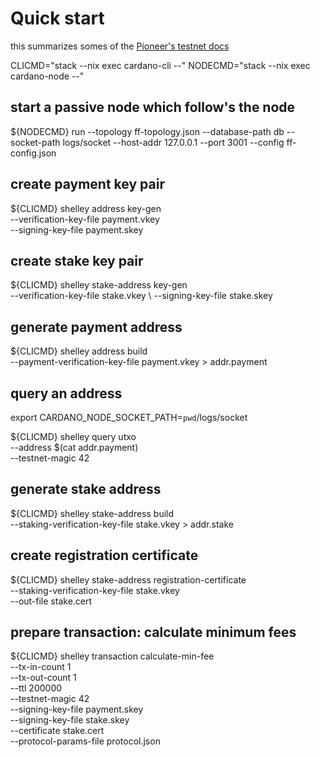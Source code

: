 # Quick start

this summarizes somes of the [Pioneer's testnet docs](https://github.com/input-output-hk/cardano-tutorials/tree/master/pioneers-testnet)

CLICMD="stack --nix exec cardano-cli --"
NODECMD="stack --nix exec cardano-node --"


## start a passive node which follow's the node

${NODECMD} run --topology ff-topology.json --database-path db --socket-path logs/socket --host-addr 127.0.0.1 --port 3001 --config ff-config.json


## create payment key pair

${CLICMD} shelley address key-gen \
     --verification-key-file payment.vkey \
     --signing-key-file payment.skey


## create stake key pair

${CLICMD} shelley stake-address key-gen \
 --verification-key-file stake.vkey \ 
 --signing-key-file stake.skey


## generate payment address

${CLICMD} shelley address build \
     --payment-verification-key-file payment.vkey > addr.payment


## query an address

export CARDANO_NODE_SOCKET_PATH=`pwd`/logs/socket

${CLICMD} shelley query utxo \
     --address $(cat addr.payment) \
     --testnet-magic 42


## generate stake address

${CLICMD} shelley stake-address build \
     --staking-verification-key-file stake.vkey > addr.stake



## create registration certificate

${CLICMD} shelley stake-address registration-certificate \
     --staking-verification-key-file stake.vkey \
     --out-file stake.cert


## prepare transaction: calculate minimum fees

${CLICMD} shelley transaction calculate-min-fee \
     --tx-in-count 1 \
     --tx-out-count 1 \
     --ttl 200000 \
     --testnet-magic 42 \
     --signing-key-file payment.skey \
     --signing-key-file stake.skey \
     --certificate stake.cert \
     --protocol-params-file protocol.json

